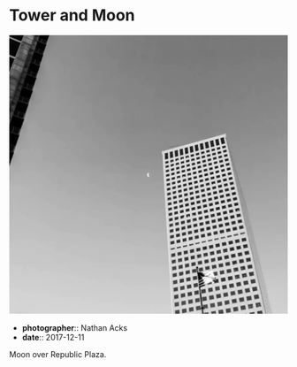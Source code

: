 # Tower and Moon

![A black-and-white photo of a tall white building with the crescent Moon near its peak](assets/2017-12-11-tower-and-moon.webp)

* **photographer**:: Nathan Acks  
* **date**:: 2017-12-11

Moon over Republic Plaza.
